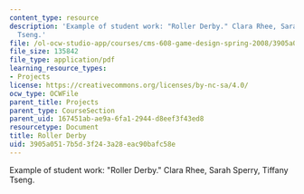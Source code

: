 ```yaml
---
content_type: resource
description: 'Example of student work: "Roller Derby." Clara Rhee, Sarah Sperry, Tiffany
  Tseng.'
file: /ol-ocw-studio-app/courses/cms-608-game-design-spring-2008/3905a0517b5d3f243a28eac90bafc58e_rst3.pdf
file_size: 135842
file_type: application/pdf
learning_resource_types:
- Projects
license: https://creativecommons.org/licenses/by-nc-sa/4.0/
ocw_type: OCWFile
parent_title: Projects
parent_type: CourseSection
parent_uid: 167451ab-ae9a-6fa1-2944-d8eef3f43ed8
resourcetype: Document
title: Roller Derby
uid: 3905a051-7b5d-3f24-3a28-eac90bafc58e
---
```

Example of student work: "Roller Derby." Clara Rhee, Sarah Sperry, Tiffany Tseng.